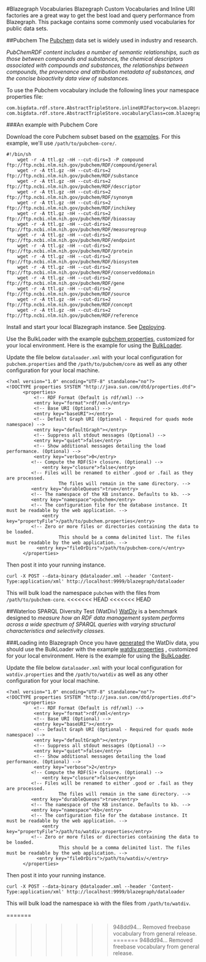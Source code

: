 #Blazegraph Vocabularies
Blazegraph Custom Vocabularies and Inline URI factories are a great way to get the best load and query performance from Blazegraph.   This package contains some commonly used vocabularies for public data sets.

##Pubchem
The [Pubchem](https://pubchem.ncbi.nlm.nih.gov/rdf/) data set is widely used in industry and research. 

_PubChemRDF content includes a number of semantic relationships, such as those between compounds and substances, the chemical descriptors associated with compounds and substances, the relationships between compounds, the provenance and attribution metadata of substances, and the concise bioactivity data view of substances._


To use the Pubchem vocabulary include the following lines your namespace properties file:

```
com.bigdata.rdf.store.AbstractTripleStore.inlineURIFactory=com.blazegraph.vocab.pubchem.PubChemInlineURIFactory
com.bigdata.rdf.store.AbstractTripleStore.vocabularyClass=com.blazegraph.vocab.pubchem.PubChemVocabulary
```

###An example with Pubchem Core

Download the core Pubchem subset based on the [examples](https://pubchem.ncbi.nlm.nih.gov/rdf/#_Toc421254667).  For this example, we'll use `/path/to/pubchem-core/`.

```
#!/bin/sh
    wget -r -A ttl.gz -nH --cut-dirs=3 -P compound ftp://ftp.ncbi.nlm.nih.gov/pubchem/RDF/compound/general
    wget -r -A ttl.gz -nH --cut-dirs=2 ftp://ftp.ncbi.nlm.nih.gov/pubchem/RDF/substance
    wget -r -A ttl.gz -nH --cut-dirs=2 ftp://ftp.ncbi.nlm.nih.gov/pubchem/RDF/descriptor
    wget -r -A ttl.gz -nH --cut-dirs=2 ftp://ftp.ncbi.nlm.nih.gov/pubchem/RDF/synonym
    wget -r -A ttl.gz -nH --cut-dirs=2 ftp://ftp.ncbi.nlm.nih.gov/pubchem/RDF/inchikey
    wget -r -A ttl.gz -nH --cut-dirs=2 ftp://ftp.ncbi.nlm.nih.gov/pubchem/RDF/bioassay
    wget -r -A ttl.gz -nH --cut-dirs=2 ftp://ftp.ncbi.nlm.nih.gov/pubchem/RDF/measuregroup
    wget -r -A ttl.gz -nH --cut-dirs=2 ftp://ftp.ncbi.nlm.nih.gov/pubchem/RDF/endpoint
    wget -r -A ttl.gz -nH --cut-dirs=2 ftp://ftp.ncbi.nlm.nih.gov/pubchem/RDF/protein
    wget -r -A ttl.gz -nH --cut-dirs=2 ftp://ftp.ncbi.nlm.nih.gov/pubchem/RDF/biosystem
    wget -r -A ttl.gz -nH --cut-dirs=2 ftp://ftp.ncbi.nlm.nih.gov/pubchem/RDF/conserveddomain
    wget -r -A ttl.gz -nH --cut-dirs=2 ftp://ftp.ncbi.nlm.nih.gov/pubchem/RDF/gene
    wget -r -A ttl.gz -nH --cut-dirs=2 ftp://ftp.ncbi.nlm.nih.gov/pubchem/RDF/source
    wget -r -A ttl.gz -nH --cut-dirs=2 ftp://ftp.ncbi.nlm.nih.gov/pubchem/RDF/concept
    wget -r -A ttl.gz -nH --cut-dirs=2 ftp://ftp.ncbi.nlm.nih.gov/pubchem/RDF/reference

```

Install and start your local Blazegraph instance.  See [Deploying](https://wiki.blazegraph.com/wiki/index.php/NanoSparqlServer#Deploying_NanoSparqlServer).

Use the BulkLoader with the example [pubchem properties](src/main/resources/namespace/pubchem/pubchem.properties), customized for your local environment.   Here is the example for using the [BulkLoader](https://wiki.blazegraph.com/wiki/index.php/REST_API#Bulk_Load_Configuration).

Update the file below `dataloader.xml` with your local configuration for `pubchem.properties` and the `/path/to/pubchem/core` as well as any other configuration for your local machine.

```
<?xml version="1.0" encoding="UTF-8" standalone="no"?> 
<!DOCTYPE properties SYSTEM "http://java.sun.com/dtd/properties.dtd"> 
	  <properties>
	      <!-- RDF Format (Default is rdf/xml) --> 
	      <entry key="format">rdf/xml</entry> 
	      <!-- Base URI (Optional) --> 
	      <entry key="baseURI"></entry> 
	      <!-- Default Graph URI (Optional - Required for quads mode namespace) --> 
	      <entry key="defaultGraph"></entry> 
	      <!-- Suppress all stdout messages (Optional) --> 
	      <entry key="quiet">false</entry> 
	      <!-- Show additional messages detailing the load performance. (Optional) --> 
	      <entry key="verbose">0</entry> 
	     <!-- Compute the RDF(S)+ closure. (Optional) --> 
             <entry key="closure">false</entry> 
	     <!-- Files will be renamed to either .good or .fail as they are processed. 
                   The files will remain in the same directory. -->
	     <entry key="durableQueues">true</entry> 
	     <!-- The namespace of the KB instance. Defaults to kb. --> 
	     <entry key="namespace">pubchem</entry> 
	     <!-- The configuration file for the database instance. It must be readable by the web application. --> 
             <entry key="propertyFile">/path/to/pubchem.properties</entry> 
	     <!-- Zero or more files or directories containing the data to be loaded. 
                   This should be a comma delimited list. The files must be readable by the web application. -->
           <entry key="fileOrDirs">/path/to/pubchem-core/</entry>
      </properties>
```

Then post it into your running instance.

```
curl -X POST --data-binary @dataloader.xml --header 'Content-Type:application/xml' http://localhost:9999/blazegraph/dataloader
```

This will bulk load the namespace `pubchem` with the files from `/path/to/pubchem-core`.
<<<<<<< HEAD
<<<<<<< HEAD

##Waterloo SPARQL Diversity Test (WatDiv)
[WatDiv](http://dsg.uwaterloo.ca/watdiv/) is a benchmark designed to _measure how an RDF data management system performs across a wide spectrum of SPARQL queries with varying structural characteristics and selectivity classes._

###Loading into Blazegraph
Once you have [generated](http://dsg.uwaterloo.ca/watdiv/#dataset) the WatDiv data, you should use the BulkLoader with the example [watdiv.properties](src/main/resources/namespace/watdiv/watdiv.properties) , customized for your local environment.   Here is the example for using the [BulkLoader](https://wiki.blazegraph.com/wiki/index.php/REST_API#Bulk_Load_Configuration).

Update the file below `dataloader.xml` with your local configuration for `watdiv.properties` and the `/path/to/watdiv` as well as any other configuration for your local machine.

```
<?xml version="1.0" encoding="UTF-8" standalone="no"?>
<!DOCTYPE properties SYSTEM "http://java.sun.com/dtd/properties.dtd">
      <properties>
          <!-- RDF Format (Default is rdf/xml) -->
          <entry key="format">rdf/xml</entry>
          <!-- Base URI (Optional) -->
          <entry key="baseURI"></entry>
          <!-- Default Graph URI (Optional - Required for quads mode namespace) -->
          <entry key="defaultGraph"></entry>
          <!-- Suppress all stdout messages (Optional) -->
          <entry key="quiet">false</entry>
          <!-- Show additional messages detailing the load performance. (Optional) -->
          <entry key="verbose">2</entry>
         <!-- Compute the RDF(S)+ closure. (Optional) -->
             <entry key="closure">false</entry>
         <!-- Files will be renamed to either .good or .fail as they are processed.
                   The files will remain in the same directory. -->
         <entry key="durableQueues">true</entry>
         <!-- The namespace of the KB instance. Defaults to kb. -->
         <entry key="namespace">kb</entry>
         <!-- The configuration file for the database instance. It must be readable by the web application. -->
             <entry key="propertyFile">/path/to/watdiv.properties</entry>
         <!-- Zero or more files or directories containing the data to be loaded.
                   This should be a comma delimited list. The files must be readable by the web application. -->
           <entry key="fileOrDirs">/path/to/watdiv/</entry>
      </properties>
```

Then post it into your running instance.

```
curl -X POST --data-binary @dataloader.xml --header 'Content-Type:application/xml' http://localhost:9999/blazegraph/dataloader
```

This will bulk load the namespace `kb` with the files from `/path/to/watdiv`.

=======
>>>>>>> 948dd94... Removed freebase vocabulary from general release.
=======
>>>>>>> 948dd94... Removed freebase vocabulary from general release.
